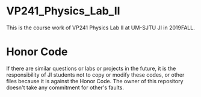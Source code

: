 # VP241_Physics_Lab_II
This is the course work of VP241 Physics Lab II at UM-SJTU JI in 2019FALL.
# Honor Code
If there are similar questions or labs or projects in the future, it is the responsibility of JI students not to copy or modify these codes, or other files because it is against the Honor Code. The owner of this repository doesn't take any commitment for other's faults.

